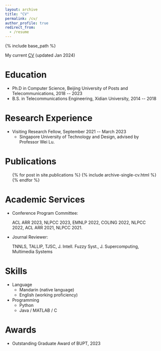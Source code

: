 ```yaml
---
layout: archive
title: "CV"
permalink: /cv/
author_profile: true
redirect_from:
  - /resume
---
```


{% include base_path %}

My current [CV](/files/cv_jiale.pdf) (updated Jan 2024)

Education
======
* Ph.D in Computer Science, Beijing University of Posts and Telecommunications, 2018 -- 2023
* B.S. in Telecommunications Engineering, Xidian University, 2014 -- 2018


Research Experience
======
* Visiting Research Fellow, September 2021 -- March 2023
  * Singapore University of Technology and Design, advised by Professor Wei Lu.
  

Publications
======
  <ul>{% for post in site.publications %}
    {% include archive-single-cv.html %}
  {% endfor %}</ul>

  
Academic Services
======
* Conference Program Committee:
  
  ACL ARR 2023, NLPCC 2023, EMNLP 2022, COLING 2022, NLPCC 2022, ACL ARR 2021, NLPCC 2021.

* Journal Reviewer:
  
  TNNLS, TALLIP, TJSC, J. Intell. Fuzzy Syst., J. Supercomputing, Multimedia Systems
  
Skills
======
* Language
  * Mandarin (native language)
  * English (working proficiency)
* Programming
  * Python
  * Java / MATLAB / C

Awards
=====
* Outstanding Graduate Award of BUPT, 2023
